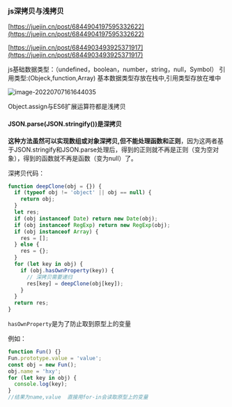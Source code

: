 ### js深拷贝与浅拷贝

[https://juejin.cn/post/6844904197595332622](https://juejin.cn/post/6844904197595332622)

[https://juejin.cn/post/6844903493925371917](https://juejin.cn/post/6844903493925371917)

js基础数据类型：（undefined，boolean，number，string，null，Symbol）
引用类型:(Objeck,function,Array)
基本数据类型存放在栈中,引用类型存放在堆中

![image-20220707161644035](https://tts-markdown.oss-cn-beijing.aliyuncs.com/img/image-20220707161644035.png)

Object.assign与ES6扩展运算符都是浅拷贝

#### JSON.parse(JSON.stringify())是深拷贝

**这种方法虽然可以实现数组或对象深拷贝,但不能处理函数和正则**，因为这两者基于JSON.stringify和JSON.parse处理后，得到的正则就不再是正则（变为空对象），得到的函数就不再是函数（变为null）了。

深拷贝代码：

```js
function deepClone(obj = {}) {
  if (typeof obj != 'object' || obj == null) {
    return obj;
  }
  let res;
  if (obj instanceof Date) return new Date(obj);
  if (obj instanceof RegExp) return new RegExp(obj);
  if (obj instanceof Array) {
    res = [];
  } else {
    res = {};
  }
  for (let key in obj) {
    if (obj.hasOwnProperty(key)) {
      // 深拷贝需要递归
      res[key] = deepClone(obj[key]);
    }
  }
  return res;
}
```

`hasOwnProperty`是为了防止取到原型上的变量

例如：

```js
function Fun() {}
Fun.prototype.value = 'value';
const obj = new Fun();
obj.name = 'hxy';
for (let key in obj) {
  console.log(key);
}
//结果为name,value  直接用for-in会读取原型上的变量
```

